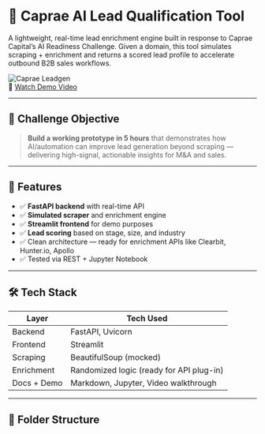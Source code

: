 # 🚀 Caprae AI Lead Qualification Tool

A lightweight, real-time lead enrichment engine built in response to Caprae Capital’s AI Readiness Challenge. Given a domain, this tool simulates scraping + enrichment and returns a scored lead profile to accelerate outbound B2B sales workflows.

![Caprae Leadgen](https://img.shields.io/badge/status-MVP-green)  
🎥 [Watch Demo Video](YOUR_VIDEO_LINK_HERE)

---

## 📌 Challenge Objective

> **Build a working prototype in 5 hours** that demonstrates how AI/automation can improve lead generation beyond scraping — delivering high-signal, actionable insights for M&A and sales.

---

## 🔧 Features

- ✅ **FastAPI backend** with real-time API
- ✅ **Simulated scraper** and enrichment engine
- ✅ **Streamlit frontend** for demo purposes
- ✅ **Lead scoring** based on stage, size, and industry
- ✅ Clean architecture — ready for enrichment APIs like Clearbit, Hunter.io, Apollo
- ✅ Tested via REST + Jupyter Notebook

---

## 🛠 Tech Stack

| Layer     | Tech Used       |
|-----------|-----------------|
| Backend   | FastAPI, Uvicorn |
| Frontend  | Streamlit        |
| Scraping  | BeautifulSoup (mocked) |
| Enrichment | Randomized logic (ready for API plug-in) |
| Docs + Demo | Markdown, Jupyter, Video walkthrough |

---

## 📁 Folder Structure

